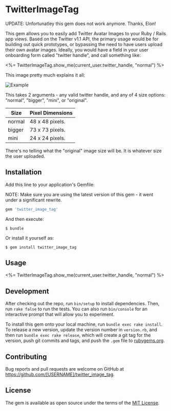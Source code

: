 # TwitterImageTag

UPDATE: Unfortunatley this gem does not work anymore. Thanks, Elon! 

This gem allows you to easily add Twitter Avatar Images to your Ruby / Rails app
views. Based on the Twitter v1.1 API, the primary usage would be for building out quick
prototypes, or bypassing the need to have users upload their own avatar images.
Ideally, you would have a field in your user onboarding form called
"twitter handle", and call something like:

<%= TwitterImageTag.show_me(current_user.twitter_handle, "normal") %>


This image pretty much explains it all:

![Example](http://i.imgur.com/9fru2jz.png "Example")

This takes 2 arguments - any valid twitter handle, and any of 4 size options:
"normal", "bigger", "mini", or "original".

Size     | Pixel Dimensions
-------- | ----------------
normal   | 48 x 48 pixels.
bigger   | 73 x 73 pixels.
mini     | 24 x 24 pixels.


There's no telling what the "original" image size will be. It is whatever
size the user uploaded.



## Installation

Add this line to your application's Gemfile:

NOTE: Make sure you are using the latest version of this gem - it went under a
significant rewrite.

```ruby
gem 'twitter_image_tag'
```

And then execute:

    $ bundle

Or install it yourself as:

    $ gem install twitter_image_tag

## Usage

<%= TwitterImageTag.show_me(current_user.twitter_handle, "normal") %>

## Development

After checking out the repo, run `bin/setup` to install dependencies. Then, run `rake false` to run the tests. You can also run `bin/console` for an interactive prompt that will allow you to experiment.

To install this gem onto your local machine, run `bundle exec rake install`. To release a new version, update the version number in `version.rb`, and then run `bundle exec rake release`, which will create a git tag for the version, push git commits and tags, and push the `.gem` file to [rubygems.org](https://rubygems.org).

## Contributing

Bug reports and pull requests are welcome on GitHub at https://github.com/[USERNAME]/twitter_image_tag.


## License

The gem is available as open source under the terms of the [MIT License](http://opensource.org/licenses/MIT).
